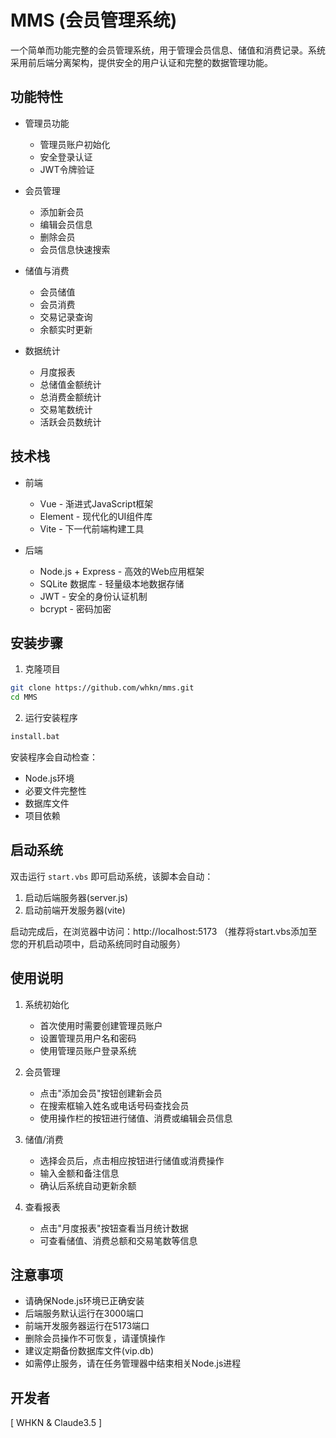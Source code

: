 # MMS (会员管理系统)

一个简单而功能完整的会员管理系统，用于管理会员信息、储值和消费记录。系统采用前后端分离架构，提供安全的用户认证和完整的数据管理功能。

## 功能特性

- 管理员功能
  - 管理员账户初始化
  - 安全登录认证
  - JWT令牌验证

- 会员管理
  - 添加新会员
  - 编辑会员信息
  - 删除会员
  - 会员信息快速搜索

- 储值与消费
  - 会员储值
  - 会员消费
  - 交易记录查询
  - 余额实时更新

- 数据统计
  - 月度报表
  - 总储值金额统计
  - 总消费金额统计
  - 交易笔数统计
  - 活跃会员数统计

## 技术栈

- 前端
  - Vue - 渐进式JavaScript框架
  - Element - 现代化的UI组件库
  - Vite - 下一代前端构建工具

- 后端
  - Node.js + Express - 高效的Web应用框架
  - SQLite 数据库 - 轻量级本地数据存储
  - JWT - 安全的身份认证机制
  - bcrypt - 密码加密

## 安装步骤

1. 克隆项目
```bash
git clone https://github.com/whkn/mms.git
cd MMS
```

2. 运行安装程序
```bash
install.bat
```

安装程序会自动检查：
- Node.js环境
- 必要文件完整性
- 数据库文件
- 项目依赖

## 启动系统

双击运行 `start.vbs` 即可启动系统，该脚本会自动：
1. 启动后端服务器(server.js)
2. 启动前端开发服务器(vite)

启动完成后，在浏览器中访问：http://localhost:5173
（推荐将start.vbs添加至您的开机启动项中，启动系统同时自动服务）

## 使用说明

1. 系统初始化
   - 首次使用时需要创建管理员账户
   - 设置管理员用户名和密码
   - 使用管理员账户登录系统

2. 会员管理
   - 点击"添加会员"按钮创建新会员
   - 在搜索框输入姓名或电话号码查找会员
   - 使用操作栏的按钮进行储值、消费或编辑会员信息

3. 储值/消费
   - 选择会员后，点击相应按钮进行储值或消费操作
   - 输入金额和备注信息
   - 确认后系统自动更新余额

4. 查看报表
   - 点击"月度报表"按钮查看当月统计数据
   - 可查看储值、消费总额和交易笔数等信息

## 注意事项

- 请确保Node.js环境已正确安装
- 后端服务默认运行在3000端口
- 前端开发服务器运行在5173端口
- 删除会员操作不可恢复，请谨慎操作
- 建议定期备份数据库文件(vip.db)
- 如需停止服务，请在任务管理器中结束相关Node.js进程

## 开发者

[ WHKN & Claude3.5 ]
